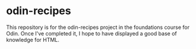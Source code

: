 # odin-recipes
This repository is for the odin-recipes project in the foundations course for Odin. Once I've completed it, I hope to have displayed a good base of knowledge for HTML.